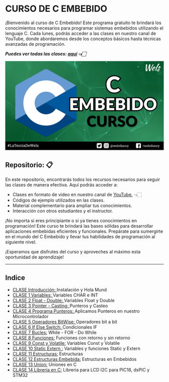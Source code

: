 # CURSO DE C EMBEBIDO

¡Bienvenido al curso de C Embebido! Este programa gratuito te brindará los conocimientos necesarios para programar sistemas embebidos utilizando el lenguaje C. Cada lunes, podrás acceder a las clases en nuestro canal de YouTube, donde abordaremos desde los conceptos básicos hasta técnicas avanzadas de programación.

***Puedes ver todas las clases: [aquí](https://www.youtube.com/playlist?list=PLO92aMMVufR9QaC5Ggh4hMM_jQtwcfCsj) 👈🏻***

![Imagen](/Img/C_Embebido.png)

## Repositorio: 📋

En este repositorio, encontrarás todos los recursos necesarios para seguir las clases de manera efectiva. Aquí podrás acceder a:

* Clases en formato de video en nuestro canal de [YouTube.](https://www.youtube.com/playlist?list=PLO92aMMVufR9QaC5Ggh4hMM_jQtwcfCsj) 👈🏻
* Códigos de ejemplo utilizados en las clases.
* Material complementario para ampliar tus conocimientos.
* Interacción con otros estudiantes y el instructor.

¡No importa si eres principiante o si ya tienes conocimientos en programación! Este curso te brindará las bases sólidas para desarrollar aplicaciones embebidas eficientes y funcionales. Prepárate para sumergirte en el mundo del C Embebido y llevar tus habilidades de programación al siguiente nivel.

¡Esperamos que disfrutes del curso y aproveches al máximo esta oportunidad de aprendizaje!

---
## Indice
* [CLASE Introducción: ](/0.Clase_Introduccion/) Instalación y Hola Mund
* [CLASE 1 Variables: ](/1.Clase_Variable/) Variables CHAR e INT
* [CLASE 2 Float - Double: ](/2.Float_Double_Variables/) Variables Float y Double
* [CLASE 3 Pointer - Casting: ](/3.Pointer_Casting//) Punteros y Casteo
* [CLASE 4 Programa Punteros: ](/4.Programa_Punteros/) Aplicamos Punteros en nuestro Microcontrolador
* [CLASE 5 Operadores BitWise: ](/5.Operadores_Bitwise/) Operadores bit a bit
* [CLASE 6 If Else Switch: ](/6.IF%20Else/) Condicionales IF
* [CLASE 7 Bucles:](/7.Bucles/) While - FOR - Do While
* [CLASE 8 Funciones:](/8.Funciones/) Funciones con retorno y sin retorno
* [CLASE 9 Const y Volatile:](/9.Const_Volatile/) Variables Const y Volatile
* [CLASE 10 Static Extern :](/10.Static_Extern/) Variables y funciones Static y Extern
* [CLASE 11 Estructuras:](/11.Struct/) Estructuras
* [CLASE 12 Estructuras Embebida:](/11.Struct/) Estructuras en Embebidos
* [CLASE 13 Union:](/11.Struct/) Uniones en C
* [CLASE 14 Libreria en C:](/11.Struct/) Libreria para LCD I2C para PIC18, dsPIC y STM32